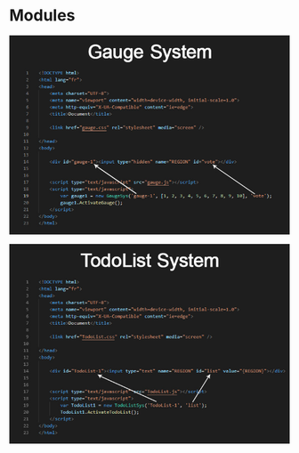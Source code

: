 # Modules

![alt text](https://github.com/AlexBelin/Modules2/blob/master/screen_gauge_3.jpg?raw=true)

![alt text](https://github.com/AlexBelin/Modules2/blob/master/screen_TodoList.jpg?raw=true)
